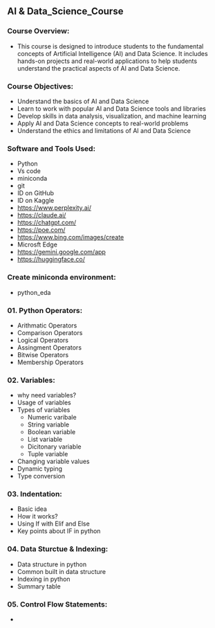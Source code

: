 ## AI & Data_Science_Course

### Course Overview:
- This course is designed to introduce students to the fundamental concepts of Artificial Intelligence (AI) and Data Science. It includes hands-on projects and real-world applications to help students understand the practical aspects of AI and Data Science.

### Course Objectives:
- Understand the basics of AI and Data Science
- Learn to work with popular AI and Data Science tools and libraries 
- Develop skills in data analysis, visualization, and machine learning
- Apply AI and Data Science concepts to real-world problems
- Understand the ethics and limitations of AI and Data Science

### Software and Tools Used:
- Python
- Vs code
- miniconda
- git
- ID on GitHub
- ID on Kaggle
- https://www.perplexity.ai/
- https://claude.ai/
- https://chatgpt.com/
- https://poe.com/
- https://www.bing.com/images/create
- Microsft Edge
- https://gemini.google.com/app
- https://huggingface.co/

### Create miniconda environment:
- python_eda

### 01. Python Operators:
   - Arithmatic Operators
   - Comparison Operators
   - Logical Operators
   - Assingment Operators
   - Bitwise Operators
   - Membership Operators

### 02. Variables:
   - why need variables?
   - Usage of variables
   - Types of variables
     - Numeric varibale
     - String variable
     - Boolean variable
     - List variable
     - Dicitonary variable
     - Tuple variable
   - Changing variable values
   - Dynamic typing
   - Type conversion

### 03. Indentation:
   - Basic idea
   - How it works?
   - Using If with Elif and Else
   - Key points about IF in python
     
### 04. Data Sturctue & Indexing:
   - Data structure in python
   - Common built in data structure
   - Indexing in python
   - Summary table

### 05. Control Flow Statements:
   - 
